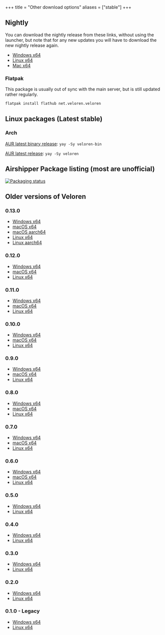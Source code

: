 +++
title = "Other download options"
aliases = ["stable"]
+++

## Nightly

You can download the nightly release from these links, without using the launcher, but note that for any new updates you will have to download the new nightly release again.

* [Windows x64](https://download.veloren.net/latest/windows/x86_64/nightly)
* [Linux x64](https://download.veloren.net/latest/linux/x86_64/nightly)
* [Mac x64](https://download.veloren.net/latest/macos/x86_64/nightly)

### Flatpak

This package is usually out of sync with the main server, but is still updated rather regularly.

`flatpak install flathub net.veloren.veloren`

## Linux packages (Latest stable)

### Arch

[AUR latest binary release](https://aur.archlinux.org/packages/veloren-bin/
): `yay -Sy veloren-bin`

[AUR latest release](https://aur.archlinux.org/packages/veloren/
): `yay -Sy veloren`

## Airshipper Package listing (most are unofficial)

[![Packaging status](https://repology.org/badge/vertical-allrepos/airshipper.svg?columns=3)](https://repology.org/project/airshipper/versions)

## Older versions of Veloren

### 0.13.0

* [Windows x64](https://gitlab.com/veloren/veloren/-/jobs/artifacts/v0.13.0/download?job=windows-x86_64)
* [macOS x64](https://gitlab.com/veloren/veloren/-/jobs/artifacts/v0.13.0/download?job=macos-x86_64)
* [macOS aarch64](https://gitlab.com/veloren/veloren/-/jobs/artifacts/v0.13.0/download?job=macos-aarch64)
* [Linux x64](https://gitlab.com/veloren/veloren/-/jobs/artifacts/v0.13.0/download?job=linux-x86_64)
* [Linux aarch64](https://gitlab.com/veloren/veloren/-/jobs/artifacts/v0.13.0/download?job=linux-aarch64)

### 0.12.0

* [Windows x64](https://s3.eu-central-1.wasabisys.com/veloren-releases/v0.12.0/v0.12.0-windows.zip)
* [macOS x64](https://s3.eu-central-1.wasabisys.com/veloren-releases/v0.12.0/v0.12.0-macos.tar.gz)
* [Linux x64](https://s3.eu-central-1.wasabisys.com/veloren-releases/v0.12.0/v0.12.0-linux.tar.gz)

### 0.11.0

* [Windows x64](https://s3.eu-central-1.wasabisys.com/veloren-releases/v0.11.0/v0.11.0-windows.zip)
* [macOS x64](https://s3.eu-central-1.wasabisys.com/veloren-releases/v0.11.0/v0.11.0-macos.tar.gz)
* [Linux x64](https://s3.eu-central-1.wasabisys.com/veloren-releases/v0.11.0/v0.11.0-linux.tar.gz)

### 0.10.0

* [Windows x64](https://s3.eu-central-1.wasabisys.com/veloren-releases/v0.10.0/v0.10.0-windows.zip)
* [macOS x64](https://s3.eu-central-1.wasabisys.com/veloren-releases/v0.10.0/v0.10.0-macos.tar.gz)
* [Linux x64](https://s3.eu-central-1.wasabisys.com/veloren-releases/v0.10.0/v0.10.0-linux.tar.gz)

### 0.9.0

* [Windows x64](https://gitlab.com/veloren/veloren/-/jobs/artifacts/v0.9.0/download?job=windows)
* [macOS x64](https://gitlab.com/veloren/veloren/-/jobs/artifacts/v0.9.0/download?job=macos)
* [Linux x64](https://gitlab.com/veloren/veloren/-/jobs/artifacts/v0.9.0/download?job=linux)

### 0.8.0

* [Windows x64](https://gitlab.com/veloren/veloren/-/jobs/artifacts/v0.8.0/download?job=windows)
* [macOS x64](https://gitlab.com/veloren/veloren/-/jobs/artifacts/v0.8.0/download?job=macos)
* [Linux x64](https://gitlab.com/veloren/veloren/-/jobs/artifacts/v0.8.0/download?job=linux)

### 0.7.0

* [Windows x64](https://s3.eu-central-1.wasabisys.com/veloren-releases/v0.7.0/v0.7.0-windows.zip)
* [macOS x64](https://s3.eu-central-1.wasabisys.com/veloren-releases/v0.7.0/v0.7.0-macos.tar.gz)
* [Linux x64](https://s3.eu-central-1.wasabisys.com/veloren-releases/v0.7.0/v0.7.0-linux.tar.gz)

### 0.6.0

* [Windows x64](https://gitlab.com/veloren/veloren/-/jobs/artifacts/v0.6.0/download?job=windows)
* [macOS x64](https://gitlab.com/veloren/veloren/-/jobs/artifacts/v0.6.0/download?job=macos)
* [Linux x64](https://gitlab.com/veloren/veloren/-/jobs/artifacts/v0.6.0/download?job=linux)

### 0.5.0

* [Windows x64](https://s3.eu-central-1.wasabisys.com/veloren-releases/v0.5.0/v0.5.0-windows.zip)
* [Linux x64](https://s3.eu-central-1.wasabisys.com/veloren-releases/v0.5.0/v0.5.0-linux.tar.gz)

### 0.4.0

* [Windows x64](https://s3.eu-central-1.wasabisys.com/veloren-releases/v0.4.0/v0.4.0-windows.zip)
* [Linux x64](https://s3.eu-central-1.wasabisys.com/veloren-releases/v0.4.0/v0.4.0-linux.tar.gz)

### 0.3.0

* [Windows x64](https://s3.eu-central-1.wasabisys.com/veloren-releases/v0.3.0/v0.3.0-windows.zip)
* [Linux x64](https://s3.eu-central-1.wasabisys.com/veloren-releases/v0.3.0/v0.3.0-linux.tar.gz)

### 0.2.0

* [Windows x64](https://s3.eu-central-1.wasabisys.com/veloren-releases/v0.2.0/v0.2.0-windows.zip)
* [Linux x64](https://s3.eu-central-1.wasabisys.com/veloren-releases/v0.2.0/v0.2.0-linux.tar.gz)

### 0.1.0 - Legacy

* [Windows x64](https://gitlab.com/veloren/game/-/jobs/artifacts/v0.1.0/download?job=stable-windows-optimized)
* [Linux x64](https://gitlab.com/veloren/game/-/jobs/artifacts/v0.1.0/download?job=stable-linux-optimized)
